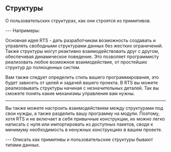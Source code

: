 ## Структуры

О пользовательских структурах, как они строятся из примитивов.

--- Напримеры:

Основная идея RTS - дать разработчикам возможность создавать и 
управлять свободными структурами данных без жестких ограничений. 
Также структуры могут реактивно взаимодействовать друг с другом, 
обеспечивая динамическое поведение. Это позволяет программисту 
реализовать любое возможное взаимодействие, от простейших структур 
до полноценных систем.

Вам также следует определить стиль вашего программирования, это  
будет зависеть от целей и задачей вашего проекта. В RTS вы можете 
реализовывать структуры начиная с незначительных деталей. Так вы 
сможете понять какие механизмы управления вам нужны.

---

Вы также можете настроить взаимодействием между структурами под свои нужды, 
а также разделить вашу программу на модули. Поэтому, хотя RTS и не включает 
в себя привычные конструкции, их можно легко написать с нуля или импортировать 
из доступных пакетов, сводя к минимуму необходимость в ненужных конструкциях 
в вашем проекте.

--- Описать как примитивы и пользовательские структуры бывают типами данных.